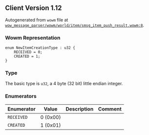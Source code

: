 ## Client Version 1.12

Autogenerated from `wowm` file at [`wow_message_parser/wowm/world/item/smsg_item_push_result.wowm:8`](https://github.com/gtker/wow_messages/tree/main/wow_message_parser/wowm/world/item/smsg_item_push_result.wowm#L8).

### Wowm Representation
```rust,ignore
enum NewItemCreationType : u32 {
    RECEIVED = 0;
    CREATED = 1;
}
```
### Type
The basic type is `u32`, a 4 byte (32 bit) little endian integer.
### Enumerators
| Enumerator | Value  | Description | Comment |
| --------- | -------- | ----------- | ------- |
| `RECEIVED` | 0 (0x00) |  |  |
| `CREATED` | 1 (0x01) |  |  |
